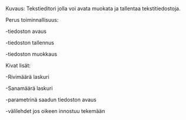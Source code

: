 Kuvaus: Tekstieditori jolla voi avata muokata ja tallentaa tekstitiedostoja.

Perus toiminnallisuus:

-tiedoston avaus

-tiedoston tallennus

-tiedoston muokkaus

Kivat lisät:

-Rivimäärä laskuri

-Sanamäärä laskuri

-parametrinä saadun tiedoston avaus

-välilehdet jos oikeen innostuu tekemään
